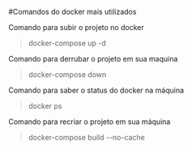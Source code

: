 #Comandos do docker mais utilizados

Comando para subir o projeto no docker
>docker-compose up -d

Comando para derrubar o projeto em sua maquina
>docker-compose down

Comando para saber o status do docker na máquina
>docker ps

Comando para recriar o projeto em sua máquina
>docker-compose build --no-cache
